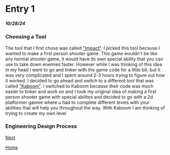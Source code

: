 # Entry 1
##### 10/28/24

### Choosing a Tool
The tool that I first chose was called ["Impact"](https://impactjs.com/). I picked this tool because I wanted to make a first person shooter game. This game wouldn't be like any normal shooter game, it would have its own special ability that you can use to take down enemies faster. However while I was thinking of this idea in my head I went to go and tinker with the game code for a little bit, but it was very complicated and I spent around 2-3 hours trying to figure out how it worked. I decided to go ahead and switch to a different tool that was called ["Kaboom"](https://kaboomjs.com/). I switched to Kaboom because their code was much easier to tinker and work on and I took my original idea of making a first person shooter game with special abilites and decided to go with a 2d platformer ganme where u had to complete different levels with your abilities that will help you throughout the way. With Kaboom I am thinking of trying to create my own level 

### Engineering Design Process


[Next](entry02.md)

[Home](../README.md)
